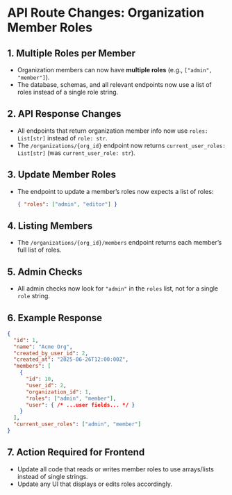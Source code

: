 # API Route Changes: Organization Member Roles

## 1. Multiple Roles per Member
- Organization members can now have **multiple roles** (e.g., `["admin", "member"]`).
- The database, schemas, and all relevant endpoints now use a list of roles instead of a single role string.

## 2. API Response Changes
- All endpoints that return organization member info now use `roles: List[str]` instead of `role: str`.
- The `/organizations/{org_id}` endpoint now returns `current_user_roles: List[str]` (was `current_user_role: str`).

## 3. Update Member Roles
- The endpoint to update a member’s roles now expects a list of roles:
  ```json
  { "roles": ["admin", "editor"] }
  ```

## 4. Listing Members
- The `/organizations/{org_id}/members` endpoint returns each member’s full list of roles.

## 5. Admin Checks
- All admin checks now look for `"admin"` in the `roles` list, not for a single `role` string.

## 6. Example Response
```json
{
  "id": 1,
  "name": "Acme Org",
  "created_by_user_id": 2,
  "created_at": "2025-06-26T12:00:00Z",
  "members": [
    {
      "id": 10,
      "user_id": 2,
      "organization_id": 1,
      "roles": ["admin", "member"],
      "user": { /* ...user fields... */ }
    }
  ],
  "current_user_roles": ["admin", "member"]
}
```

## 7. Action Required for Frontend
- Update all code that reads or writes member roles to use arrays/lists instead of single strings.
- Update any UI that displays or edits roles accordingly.
